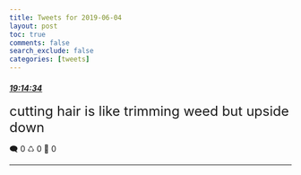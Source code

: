 ```yaml
---
title: Tweets for 2019-06-04
layout: post
toc: true
comments: false
search_exclude: false
categories: [tweets]
---
```



#### <a href = "https://twitter.com/deepfates/status/1136078825677213696">*19:14:34*</a>

<font size="5">cutting hair is like trimming weed but upside down</font>



🗨️ 0 ♺ 0 🤍  0   

---
    
            
